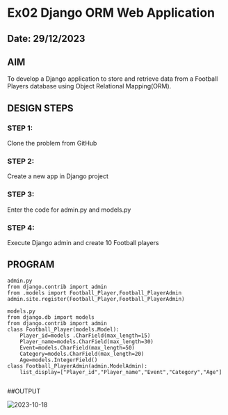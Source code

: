 # Ex02 Django ORM Web Application
## Date: 29/12/2023

## AIM
To develop a Django application to store and retrieve data from a Football Players database using Object Relational Mapping(ORM).

## DESIGN STEPS

### STEP 1:
Clone the problem from GitHub

### STEP 2:
Create a new app in Django project

### STEP 3:
Enter the code for admin.py and models.py

### STEP 4:
Execute Django admin and create 10 Football players

## PROGRAM

```
admin.py
from django.contrib import admin
from .models import Football_Player,Football_PlayerAdmin 
admin.site.register(Football_Player,Football_PlayerAdmin)

models.py
from django.db import models
from django.contrib import admin 
class Football_Player(models.Model):
    Player_id=models .CharField(max_length=15)
    Player_name=models.CharField(max_length=30)
    Event=models.CharField(max_length=50)
    Category=models.CharField(max_length=20)
    Age=models.IntegerField()
class Football_PlayerAdmin(admin.ModelAdmin):
    list_display=["Player_id","Player_name","Event","Category","Age"]    


```

##OUTPUT


![2023-10-18](https://github.com/Akshayasakthivels/ORM/assets/144870561/68a8d137-e1a3-44de-8d67-d78f12940cb2)
